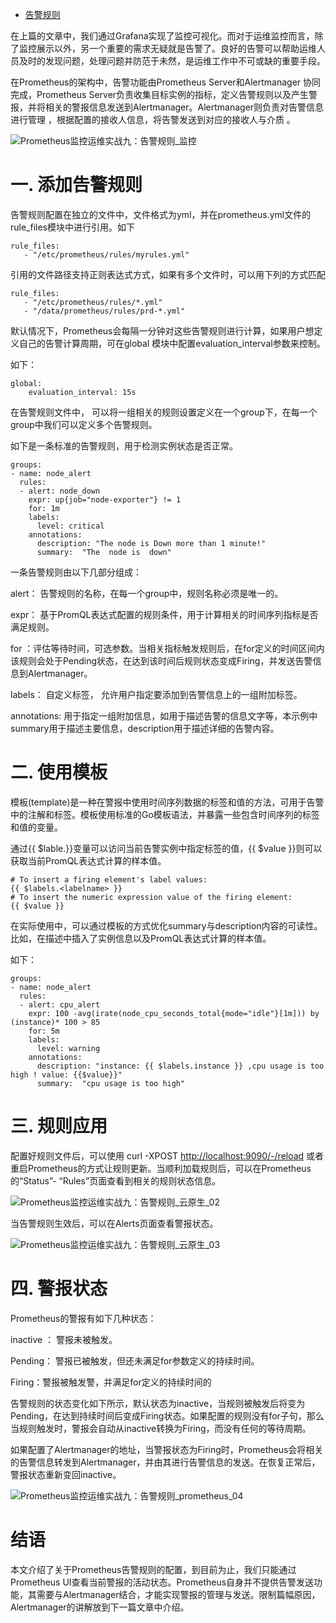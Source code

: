 - [告警规则](https://blog.51cto.com/u_14065119/3768716)

在上篇的文章中，我们通过Grafana实现了监控可视化。而对于运维监控而言，除了监控展示以外，另一个重要的需求无疑就是告警了。良好的告警可以帮助运维人员及时的发现问题，处理问题并防范于未然，是运维工作中不可或缺的重要手段。

在Prometheus的架构中，告警功能由Prometheus Server和Alertmanager  协同完成，Prometheus Server负责收集目标实例的指标，定义告警规则以及产生警报，并将相关的警报信息发送到Alertmanager。Alertmanager则负责对告警信息进行管理 ，根据配置的接收人信息，将告警发送到对应的接收人与介质 。

![Prometheus监控运维实战九：告警规则_监控](https://s6.51cto.com/images/blog/202109/05/4f0691a4f463aa55ae83296c65b0fbea.png?x-oss-process=image/watermark,size_14,text_QDUxQ1RP5Y2a5a6i,color_FFFFFF,t_100,g_se,x_10,y_10,shadow_20,type_ZmFuZ3poZW5naGVpdGk=)

# 一. 添加告警规则

告警规则配置在独立的文件中，文件格式为yml，并在prometheus.yml文件的rule_files模块中进行引用。如下

```
rule_files:
   - "/etc/prometheus/rules/myrules.yml"                                          
```

引用的文件路径支持正则表达式方式，如果有多个文件时，可以用下列的方式匹配

```
rule_files:
   - "/etc/prometheus/rules/*.yml"  
   - "/data/prometheus/rules/prd-*.yml" 
```

默认情况下，Prometheus会每隔一分钟对这些告警规则进行计算，如果用户想定义自己的告警计算周期，可在global 模块中配置evaluation_interval参数来控制。

如下：

```
global:
    evaluation_interval: 15s
```

在告警规则文件中， 可以将一组相关的规则设置定义在一个group下，在每一个group中我们可以定义多个告警规则。

如下是一条标准的告警规则，用于检测实例状态是否正常。

```
groups:
- name: node_alert
  rules:
  - alert: node_down
    expr: up{job="node-exporter"} != 1
    for: 1m
    labels:
      level: critical
    annotations:
      description: "The node is Down more than 1 minute!"
      summary:  "The  node is  down"   
```



一条告警规则由以下几部分组成：

alert： 告警规则的名称，在每一个group中，规则名称必须是唯一的。

expr： 基于PromQL表达式配置的规则条件，用于计算相关的时间序列指标是否满足规则。

for ：评估等待时间，可选参数。当相关指标触发规则后，在for定义的时间区间内该规则会处于Pending状态，在达到该时间后规则状态变成Firing，并发送告警信息到Alertmanager。

labels： 自定义标签， 允许用户指定要添加到告警信息上的一组附加标签。

annotations: 用于指定一组附加信息，如用于描述告警的信息文字等，本示例中 summary用于描述主要信息，description用于描述详细的告警内容。

# 二. 使用模板

模板(template)是一种在警报中使用时间序列数据的标签和值的方法，可用于告警中的注解和标签。模板使用标准的Go模板语法，并暴露一些包含时间序列的标签和值的变量。

通过{{ $lable.<lablename>}}变量可以访问当前告警实例中指定标签的值，{{ $value }}则可以获取当前PromQL表达式计算的样本值。

```
# To insert a firing element's label values:
{{ $labels.<labelname> }}
# To insert the numeric expression value of the firing element:
{{ $value }}
```

在实际使用中，可以通过模板的方式优化summary与description内容的可读性。比如，在描述中插入了实例信息以及PromQL表达式计算的样本值。

如下：

```
groups:
- name: node_alert
  rules:
  - alert: cpu_alert
    expr: 100 -avg(irate(node_cpu_seconds_total{mode="idle"}[1m])) by (instance)* 100 > 85
    for: 5m
    labels:
      level: warning
    annotations:
      description: "instance: {{ $labels.instance }} ,cpu usage is too high ! value: {{$value}}"
      summary:  "cpu usage is too high"    
```

# 三. 规则应用

配置好规则文件后，可以使用 curl -XPOST [http://localhost:9090/-/reload](http://localhost:9090/-/reload) 或者重启Prometheus的方式让规则更新。当顺利加载规则后，可以在Prometheus的“Status”- “Rules”页面查看到相关的规则状态信息。

![Prometheus监控运维实战九：告警规则_云原生_02](https://s7.51cto.com/images/blog/202109/05/22fd65a6dac91a0ff0e3d84207487aa2.png?x-oss-process=image/watermark,size_14,text_QDUxQ1RP5Y2a5a6i,color_FFFFFF,t_100,g_se,x_10,y_10,shadow_20,type_ZmFuZ3poZW5naGVpdGk=)

当告警规则生效后，可以在Alerts页面查看警报状态。

![Prometheus监控运维实战九：告警规则_云原生_03](https://s6.51cto.com/images/blog/202109/05/471566378e5ed931797252350d0e33e1.png?x-oss-process=image/watermark,size_14,text_QDUxQ1RP5Y2a5a6i,color_FFFFFF,t_100,g_se,x_10,y_10,shadow_20,type_ZmFuZ3poZW5naGVpdGk=)

# 四. 警报状态

Prometheus的警报有如下几种状态：

inactive ： 警报未被触发。

Pending： 警报已被触发，但还未满足for参数定义的持续时间。

Firing：警报被触发警，并满足for定义的持续时间的

告警规则的状态变化如下所示，默认状态为inactive，当规则被触发后将变为Pending，在达到持续时间后变成Firing状态。如果配置的规则没有for子句，那么当规则触发时，警报会自动从inactive转换为Firing，而没有任何的等待周期。

如果配置了Alertmanager的地址，当警报状态为Firing时，Prometheus会将相关的告警信息转发到Alertmanager，并由其进行告警信息的发送。在恢复正常后，警报状态重新变回inactive。

![Prometheus监控运维实战九：告警规则_prometheus_04](https://s5.51cto.com/images/blog/202109/05/39618586917529e35866da42cada0a91.png?x-oss-process=image/watermark,size_14,text_QDUxQ1RP5Y2a5a6i,color_FFFFFF,t_100,g_se,x_10,y_10,shadow_20,type_ZmFuZ3poZW5naGVpdGk=)

# 结语

本文介绍了关于Prometheus告警规则的配置，到目前为止，我们只能通过Prometheus  UI查看当前警报的活动状态。Prometheus自身并不提供告警发送功能，其需要与Alertmanager结合，才能实现警报的管理与发送。限制篇幅原因，Alertmanager的讲解放到下一篇文章中介绍。

